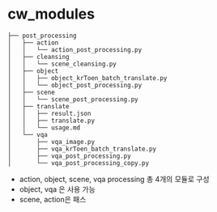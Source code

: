 # cw_modules

```
├── post_processing
│   ├── action
│   │   └── action_post_processing.py
│   ├── cleansing
│   │   └── scene_cleansing.py
│   ├── object
│   │   ├── object_krToen_batch_translate.py
│   │   └── object_post_processing.py
│   ├── scene
│   │   └── scene_post_processing.py
│   ├── translate
│   │   ├── result.json
│   │   ├── translate.py
│   │   └── usage.md
│   └── vqa
│       ├── vqa_image.py
│       ├── vqa_krToen_batch_translate.py
│       ├── vqa_post_processing.py
│       └── vqa_post_processing_copy.py
```

- action, object, scene, vqa processing 총 4개의 모듈로 구성 
- object, vqa 은 사용 가능 
- scene, action은 패스  
